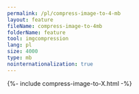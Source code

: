 ```yaml
---
permalink: /pl/compress-image-to-4-mb
layout: feature
fileName: compress-image-to-4mb
folderName: feature
tool: imgcompression
lang: pl
size: 4000
type: mb
nointernationalization: true
---
```

{%- include compress-image-to-X.html -%}       
